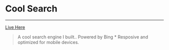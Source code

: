 # Cool Search
---
[Live Here](http://nickleach.github.io/cool-search/)

> A cool search engine I built.. Powered by Bing *
> Resposive and optimized for mobile devices.

